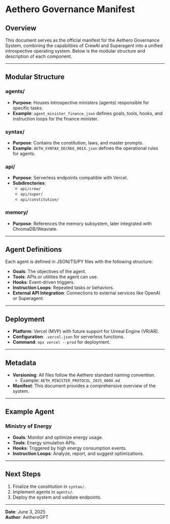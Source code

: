 # Aethero Governance Manifest

## Overview
This document serves as the official manifest for the Aethero Governance System, combining the capabilities of CrewAI and Superagent into a unified introspective operating system. Below is the modular structure and description of each component.

---

## Modular Structure

### agents/
- **Purpose**: Houses introspective ministers (agents) responsible for specific tasks.
- **Example**: `agent_minister_finance.json` defines goals, tools, hooks, and instruction loops for the finance minister.

### syntax/
- **Purpose**: Contains the constitution, laws, and master prompts.
- **Example**: `AETH_SYNTAX_DECREE_001X.json` defines the operational rules for agents.

### api/
- **Purpose**: Serverless endpoints compatible with Vercel.
- **Subdirectories**:
  - `api/crew/`
  - `api/super/`
  - `api/constitution/`

### memory/
- **Purpose**: References the memory subsystem, later integrated with ChromaDB/Weaviate.

---

## Agent Definitions
Each agent is defined in JSON/TS/PY files with the following structure:
- **Goals**: The objectives of the agent.
- **Tools**: APIs or utilities the agent can use.
- **Hooks**: Event-driven triggers.
- **Instruction Loops**: Repeated tasks or behaviors.
- **External API Integration**: Connections to external services like OpenAI or Superagent.

---

## Deployment
- **Platform**: Vercel (MVP) with future support for Unreal Engine (VR/AR).
- **Configuration**: `.vercel.json` for serverless functions.
- **Command**: `npx vercel --prod` for deployment.

---

## Metadata
- **Versioning**: All files follow the Aethero standard naming convention.
  - Example: `AETH_MINISTER_PROTOCOL_2025_000X.md`
- **Manifest**: This document provides a comprehensive overview of the system.

---

## Example Agent
### Ministry of Energy
- **Goals**: Monitor and optimize energy usage.
- **Tools**: Energy simulation APIs.
- **Hooks**: Triggered by high energy consumption events.
- **Instruction Loops**: Analyze, report, and suggest optimizations.

---

## Next Steps
1. Finalize the constitution in `syntax/`.
2. Implement agents in `agents/`.
3. Deploy the system and validate endpoints.

---

**Date**: June 3, 2025  
**Author**: AetheroGPT
